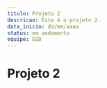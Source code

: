 ```yaml
---
titulo: Projeto 2
descricao: Este é o projeto 2.
data_inicio: dd/mm/aaaa
status: em andamento
equipe: EGD
---
```


# Projeto 2
